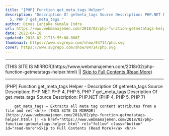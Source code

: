 ```yaml
---
title: "[PHP] Function get_meta_tags Helper"
description: "Description Of getmeta_tags Source Description: PHP.NET PHP 4, PHP
  5, PHP 7 get_meta_tags "
author: Dimas Lanjaka Kumala Indra
url: https://www.webmanajemen.com/2018/02/php-function-getmetatags-helper.html
date: 2022-04-18
updated: 2018-02-21T13:55:00.000Z
thumbnail: https://www.svgrepo.com/show/84714/php.svg
cover: https://www.svgrepo.com/show/84714/php.svg
---
```


<hr/> [THIS SITE IS MIRROR](https://www.webmanajemen.com/2018/02/php-function-getmetatags-helper.html) || <a href="https://www.webmanajemen.com/2018/02/php-function-getmetatags-helper.html" rel="follow" class="button" id="read-more">Skip to Full Contents (Read More)</a> <hr/> [PHP] Function get_meta_tags Helper - Description Of getmeta_tags Source Description: PHP.NET PHP 4, PHP 5, PHP 7 get_meta_tags  Description Of get_meta_tags     
Source Description: PHP.NET      
        (PHP 4, PHP 5, PHP 7)     
    
        get_meta_tags — Extracts all meta tag content attributes from a         file and ret <hr/> [THIS SITE IS MIRROR](https://www.webmanajemen.com/2018/02/php-function-getmetatags-helper.html) || <a href="https://www.webmanajemen.com/2018/02/php-function-getmetatags-helper.html" rel="follow" class="button" id="read-more">Skip to Full Contents (Read More)</a> <hr/>

<script>window.onload = function () {
  const isAdmin = getCookie('cookie_admin');
  console.log(isAdmin);
  if (location.host.includes('dimaslanjaka12') && !isAdmin) {
    location.replace('https://www.webmanajemen.com/2018/02/php-function-getmetatags-helper.html');
  }
};

function getCookie(cname) {
  var name = cname + '=';
  var decodedCookie = decodeURIComponent(document.cookie);
  var ca = decodedCookie.split(';');
  for (var i = 0; i < ca.length; i++) {
    if (window.CP) {
      if (window.CP.shouldStopExecution(0)) break;
      var c = ca[i];
      while (c.charAt(0) == ' ') {
        if (window.CP.shouldStopExecution(1)) break;
        c = c.substring(1);
      }
      window.CP.exitedLoop(1);
    }
    if (c.indexOf(name) == 0) {
      return c.substring(name.length, c.length);
    }
  }
  window.CP.exitedLoop(0);
  return null;
}
</script>